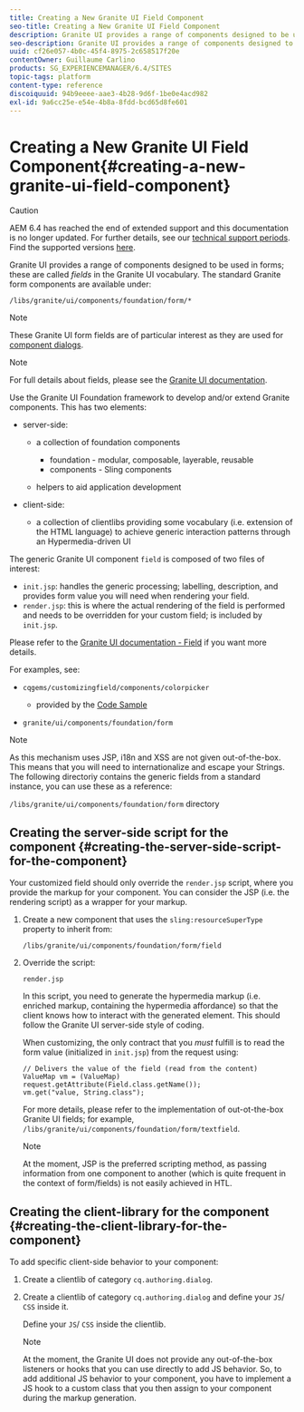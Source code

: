 ```yaml
---
title: Creating a New Granite UI Field Component
seo-title: Creating a New Granite UI Field Component
description: Granite UI provides a range of components designed to be used in forms, called fields
seo-description: Granite UI provides a range of components designed to be used in forms, called fields
uuid: cf26e057-4b0c-45f4-8975-2c658517f20e
contentOwner: Guillaume Carlino
products: SG_EXPERIENCEMANAGER/6.4/SITES
topic-tags: platform
content-type: reference
discoiquuid: 94b9eeee-aae3-4b28-9d6f-1be0e4acd982
exl-id: 9a6cc25e-e54e-4b8a-8fdd-bcd65d8fe601
---
```

# Creating a New Granite UI Field Component{#creating-a-new-granite-ui-field-component}

>[!CAUTION]
>
>AEM 6.4 has reached the end of extended support and this documentation is no longer updated. For further details, see our [technical support periods](https://helpx.adobe.com/support/programs/eol-matrix.html). Find the supported versions [here](https://experienceleague.adobe.com/docs/).

Granite UI provides a range of components designed to be used in forms; these are called *fields* in the Granite UI vocabulary. The standard Granite form components are available under:

`/libs/granite/ui/components/foundation/form/*`

>[!NOTE]
>
>These Granite UI form fields are of particular interest as they are used for [component dialogs](/help/sites-developing/developing-components.md).

>[!NOTE]
>
>For full details about fields, please see the [Granite UI documentation](https://helpx.adobe.com/experience-manager/6-4/sites/developing/using/reference-materials/granite-ui/api/index.html).

Use the Granite UI Foundation framework to develop and/or extend Granite components. This has two elements:

* server-side:

    * a collection of foundation components

        * foundation - modular, composable, layerable, reusable
        * components - Sling components

    * helpers to aid application development

* client-side:

    * a collection of clientlibs providing some vocabulary (i.e. extension of the HTML language) to achieve generic interaction patterns through an Hypermedia-driven UI

The generic Granite UI component `field` is composed of two files of interest:

* `init.jsp`: handles the generic processing; labelling, description, and provides form value you will need when rendering your field.
* `render.jsp`: this is where the actual rendering of the field is performed and needs to be overridden for your custom field; is included by `init.jsp`.

Please refer to the [Granite UI documentation - Field](https://helpx.adobe.com/experience-manager/6-4/sites/developing/using/reference-materials/granite-ui/api/jcr_root/libs/granite/ui/components/foundation/form/field/index.html) if you want more details.

For examples, see:

* `cqgems/customizingfield/components/colorpicker`

    * provided by the [Code Sample](/help/sites-developing/developing-components-samples.md#code-sample-how-to-customize-dialog-fields)

* `granite/ui/components/foundation/form`

>[!NOTE]
>
>As this mechanism uses JSP, i18n and XSS are not given out-of-the-box. This means that you will need to internationalize and escape your Strings. The following directoriy contains the generic fields from a standard instance, you can use these as a reference: 
>
>`/libs/granite/ui/components/foundation/form` directory

## Creating the server-side script for the component {#creating-the-server-side-script-for-the-component}

Your customized field should only override the `render.jsp` script, where you provide the markup for your component. You can consider the JSP (i.e. the rendering script) as a wrapper for your markup.

1. Create a new component that uses the `sling:resourceSuperType` property to inherit from:

   `/libs/granite/ui/components/foundation/form/field`

1. Override the script:

   `render.jsp`

   In this script, you need to generate the hypermedia markup (i.e. enriched markup, containing the hypermedia affordance) so that the client knows how to interact with the generated element. This should follow the Granite UI server-side style of coding.

   When customizing, the only contract that you *must* fulfill is to read the form value (initialized in `init.jsp`) from the request using:

   ```
   // Delivers the value of the field (read from the content)
   ValueMap vm = (ValueMap) request.getAttribute(Field.class.getName());
   vm.get("value, String.class"); 
   ```

   For more details, please refer to the implementation of out-ot-the-box Granite UI fields; for example, `/libs/granite/ui/components/foundation/form/textfield`.

   >[!NOTE]
   >
   >At the moment, JSP is the preferred scripting method, as passing information from one component to another (which is quite frequent in the context of form/fields) is not easily achieved in HTL.

## Creating the client-library for the component {#creating-the-client-library-for-the-component}

To add specific client-side behavior to your component:

1. Create a clientlib of category `cq.authoring.dialog`.
1. Create a clientlib of category `cq.authoring.dialog` and define your `JS`/ `CSS` inside it.

   Define your `JS`/ `CSS` inside the clientlib.

   >[!NOTE]
   >
   >At the moment, the Granite UI does not provide any out-of-the-box listeners or hooks that you can use directly to add JS behavior. So, to add additional JS behavior to your component, you have to implement a JS hook to a custom class that you then assign to your component during the markup generation.
